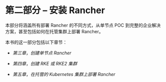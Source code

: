 # 第二部分 – 安装 Rancher

本部分将涵盖所有部署 Rancher 的不同方式，从单节点 POC 到完整的企业解决方案，甚至包括如何在托管集群上部署 Rancher。

本书的这一部分包括以下章节：

+   *第三章*，*创建单节点 Rancher*

+   *第四章*，*创建 RKE 或 RKE2 集群*

+   *第五章*，*在托管的 Kubernetes 集群上部署 Rancher*
